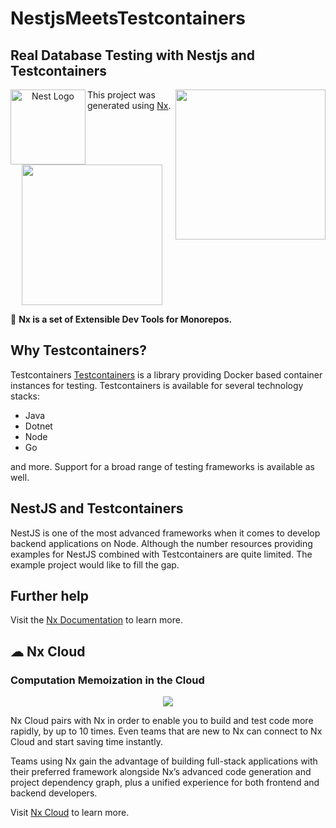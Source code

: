 # NestjsMeetsTestcontainers

## Real Database Testing with Nestjs and Testcontainers

<p align="center">
    <img align="left" src="https://nestjs.com/img/logo-small.svg" width="120" alt="Nest Logo">
    <img align="right" src="https://d33wubrfki0l68.cloudfront.net/a661dbbe55be3e9cb77889f24835a44c6daf53c2/ce0aa/logo.png" width="240">
</p>

This project was generated using [Nx](https://nx.dev).

<p align="center"><img src="https://raw.githubusercontent.com/nrwl/nx/master/images/nx-logo.png" width="225"></p>

🔎 **Nx is a set of Extensible Dev Tools for Monorepos.**

## Why Testcontainers?
Testcontainers [Testcontainers](https://www.testcontainers.org/) is a library providing Docker based container instances for testing.
Testcontainers is available for several technology stacks:

* Java
* Dotnet
* Node
* Go

and more. Support for a broad range of testing frameworks is available as well.

## NestJS and Testcontainers
NestJS is one of the most advanced frameworks when it comes to develop backend applications on Node. Although the number resources
providing examples for NestJS combined with Testcontainers are quite limited.
The example project would like to fill the gap.     

## Further help

Visit the [Nx Documentation](https://nx.dev) to learn more.

## ☁ Nx Cloud

### Computation Memoization in the Cloud

<p align="center"><img src="https://raw.githubusercontent.com/nrwl/nx/master/images/nx-cloud-card.png"></p>

Nx Cloud pairs with Nx in order to enable you to build and test code more rapidly, by up to 10 times. Even teams that are new to Nx can connect to Nx Cloud and start saving time instantly.

Teams using Nx gain the advantage of building full-stack applications with their preferred framework alongside Nx’s advanced code generation and project dependency graph, plus a unified experience for both frontend and backend developers.

Visit [Nx Cloud](https://nx.app/) to learn more.
